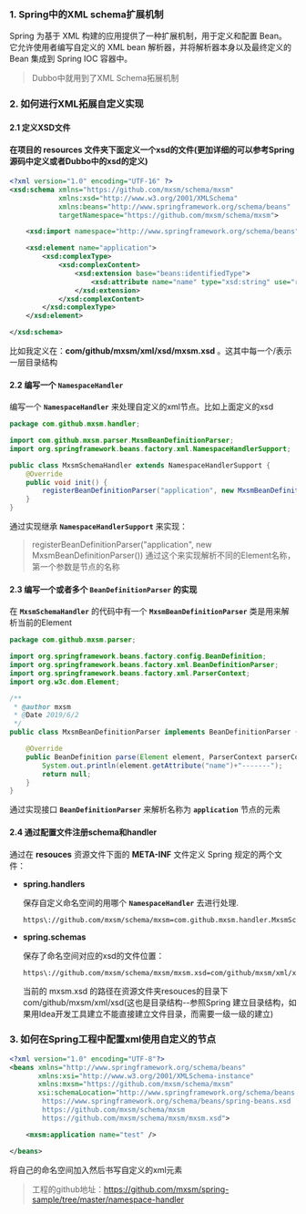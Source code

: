### 1. Spring中的XML schema扩展机制

Spring 为基于 XML 构建的应用提供了一种扩展机制，用于定义和配置 Bean。 它允许使用者编写自定义的 XML bean 解析器，并将解析器本身以及最终定义的 Bean 集成到 Spring IOC 容器中。

> Dubbo中就用到了XML Schema拓展机制

### 2. 如何进行XML拓展自定义实现 

#### 2.1 定义XSD文件

#### 在项目的 **resources** 文件夹下面定义一个xsd的文件(更加详细的可以参考Spring源码中定义或者Dubbo中的xsd的定义)

```xml
<?xml version="1.0" encoding="UTF-16" ?>
<xsd:schema xmlns="https://github.com/mxsm/schema/mxsm"
            xmlns:xsd="http://www.w3.org/2001/XMLSchema"
            xmlns:beans="http://www.springframework.org/schema/beans"
            targetNamespace="https://github.com/mxsm/schema/mxsm">

    <xsd:import namespace="http://www.springframework.org/schema/beans" />

    <xsd:element name="application">
        <xsd:complexType>
            <xsd:complexContent>
                <xsd:extension base="beans:identifiedType">
                    <xsd:attribute name="name" type="xsd:string" use="required"/>
                </xsd:extension>
            </xsd:complexContent>
        </xsd:complexType>
    </xsd:element>

</xsd:schema>
```

比如我定义在：**com/github/mxsm/xml/xsd/mxsm.xsd** 。这其中每一个/表示一层目录结构

#### 2.2 编写一个 **`NamespaceHandler`**

编写一个 **`NamespaceHandler`** 来处理自定义的xml节点。比如上面定义的xsd

```java
package com.github.mxsm.handler;

import com.github.mxsm.parser.MxsmBeanDefinitionParser;
import org.springframework.beans.factory.xml.NamespaceHandlerSupport;

public class MxsmSchemaHandler extends NamespaceHandlerSupport {
    @Override
    public void init() {
        registerBeanDefinitionParser("application", new MxsmBeanDefinitionParser());
    }
}

```

通过实现继承 **`NamespaceHandlerSupport`** 来实现：

> registerBeanDefinitionParser("application", new MxsmBeanDefinitionParser()) 通过这个来实现解析不同的Element名称，第一个参数是节点的名称

#### 2.3 编写一个或者多个 `BeanDefinitionParser` 的实现

在 **`MxsmSchemaHandler`** 的代码中有一个 **`MxsmBeanDefinitionParser`** 类是用来解析当前的Element

```java
package com.github.mxsm.parser;

import org.springframework.beans.factory.config.BeanDefinition;
import org.springframework.beans.factory.xml.BeanDefinitionParser;
import org.springframework.beans.factory.xml.ParserContext;
import org.w3c.dom.Element;

/**
 * @author mxsm
 * @Date 2019/6/2
 */
public class MxsmBeanDefinitionParser implements BeanDefinitionParser {

    @Override
    public BeanDefinition parse(Element element, ParserContext parserContext) {
        System.out.println(element.getAttribute("name")+"-------");
        return null;
    }
}
```

通过实现接口 **`BeanDefinitionParser`** 来解析名称为 **`application`** 节点的元素

#### 2.4 通过配置文件注册schema和handler

通过在 **resouces** 资源文件下面的 **META-INF** 文件定义 Spring 规定的两个文件：

- **spring.handlers**

  保存自定义命名空间的用哪个 **`NamespaceHandler`** 去进行处理.

  ```
  https\://github.com/mxsm/schema/mxsm=com.github.mxsm.handler.MxsmSchemaHandler
  ```

- **spring.schemas**

  保存了命名空间对应的xsd的文件位置：

  ```
  https\://github.com/mxsm/schema/mxsm/mxsm.xsd=com/github/mxsm/xml/xsd/mxsm.xsd
  ```

  当前的 mxsm.xsd 的路径在资源文件夹resouces的目录下com/github/mxsm/xml/xsd(这也是目录结构--参照Spring 建立目录结构，如果用Idea开发工具建立不能直接建立文件目录，而需要一级一级的建立)

### 3. 如何在Spring工程中配置xml使用自定义的节点

```xml
<?xml version="1.0" encoding="UTF-8"?>
<beans xmlns="http://www.springframework.org/schema/beans"
       xmlns:xsi="http://www.w3.org/2001/XMLSchema-instance"
       xmlns:mxsm="https://github.com/mxsm/schema/mxsm"
       xsi:schemaLocation="http://www.springframework.org/schema/beans
        https://www.springframework.org/schema/beans/spring-beans.xsd
        https://github.com/mxsm/schema/mxsm
        https://github.com/mxsm/schema/mxsm/mxsm.xsd">

    <mxsm:application name="test" />

</beans>
```

将自己的命名空间加入然后书写自定义的xml元素

> 工程的github地址：https://github.com/mxsm/spring-sample/tree/master/namespace-handler

